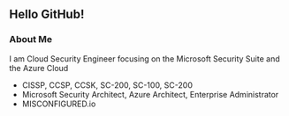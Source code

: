 ## Hello GitHub!

### About Me
I am Cloud Security Engineer focusing on the Microsoft Security Suite and the Azure Cloud
- CISSP, CCSP, CCSK, SC-200, SC-100, SC-200
- Microsoft Security Architect, Azure Architect, Enterprise Administrator
- MISCONFIGURED.io
